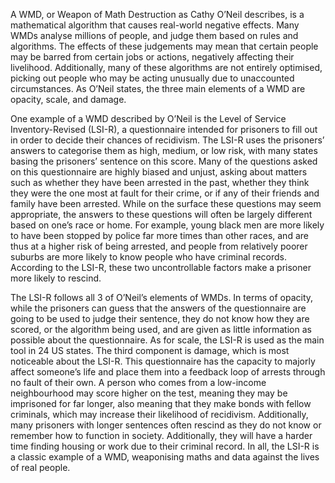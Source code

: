 A WMD, or Weapon of Math Destruction as Cathy O’Neil describes, is a mathematical algorithm that causes real-world negative effects. Many WMDs analyse millions of people, and judge them based on rules and algorithms. The effects of these judgements may mean that certain people may be barred from certain jobs or actions, negatively affecting their livelihood. Additionally, many of these algorithms are not entirely optimised, picking out people who may be acting unusually due to unaccounted circumstances. As O’Neil states, the three main elements of a WMD are opacity, scale, and damage.

One example of a WMD described by O’Neil is the Level of Service Inventory-Revised (LSI-R), a questionnaire intended for prisoners to fill out in order to decide their chances of recidivism. The LSI-R uses the prisoners’ answers to categorise them as high, medium, or low risk, with many states basing the prisoners’ sentence on this score. Many of the questions asked on this questionnaire are highly biased and unjust, asking about matters such as whether they have been arrested in the past, whether they think they were the one most at fault for their crime, or if any of their friends and family have been arrested. While on the surface these questions may seem appropriate, the answers to these questions will often be largely different based on one’s race or home. For example, young black men are more likely to have been stopped by police far more times than other races, and are thus at a higher risk of being arrested, and people from relatively poorer suburbs are more likely to know people who have criminal records. According to the LSI-R, these two uncontrollable factors make a prisoner more likely to rescind.

The LSI-R follows all 3 of O’Neil’s elements of WMDs. In terms of opacity, while the prisoners can guess that the answers of the questionnaire are going to be used to judge their sentence, they do not know how they are scored, or the algorithm being used, and are given as little information as possible about the questionnaire. As for scale, the LSI-R is used as the main tool in 24 US states. The third component is damage, which is most noticeable about the LSI-R. This questionnaire has the capacity to majorly affect someone’s life and place them into a feedback loop of arrests through no fault of their own. A person who comes from a low-income neighbourhood may score higher on the test, meaning they may be imprisoned for far longer, also meaning that they make bonds with fellow criminals, which may increase their likelihood of recidivism. Additionally, many prisoners with longer sentences often rescind as they do not know or remember how to function in society. Additionally, they will have a harder time finding housing or work due to their criminal record. In all, the LSI-R is a classic example of a WMD, weaponising maths and data against the lives of real people.
